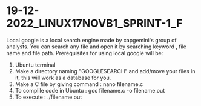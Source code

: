 # 19-12-2022_LINUX17NOVB1_SPRINT-1_F

Local google is a local search engine made by capgemini's group of analysts.
You can search any file and open it by searching keyword , file name and file path.
Prerequisites for using local google will be:
1. Ubuntu terminal
2. Make a directory naming "GOOGLESEARCH" and add/move your files in it, this will work as a database for you.
3. Make a C file by giving command : nano filename.c
4. To complile code in Ubuntu : gcc filename.c -o filename.out
5. To execute : ./filename.out

